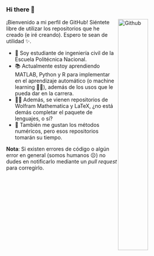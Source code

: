### Hi there 👋

<img width="40%" align="right" alt="Github" src="https://user-images.githubusercontent.com/48678280/88862734-4903af80-d201-11ea-968b-9c939d88a37c.gif" />

¡Bienvenido a mi perfil de GitHub!
Siéntete libre de utilizar los repositorios que he creado (e iré creando). Espero te sean de utilidad ✨.

- 🦉 Soy estudiante de ingeniería civil de la Escuela Politécnica Nacional.
- 📚 Actualmente estoy aprendiendo MATLAB, Python y R para implementar en el aprendizaje automático (o machine learning 💁‍♂️), además de los usos que le pueda dar en la carrera.
- 👨‍💻 Además, se vienen repositorios de Wolfram Mathematica y LaTeX, ¿no está demás completar el paquete de lenguajes, o sí?
- 🔢 También me gustan los métodos numéricos, pero esos repositorios tomarán su tiempo.

**Nota**: Si existen errores de código o algún error en general (somos humanos ☹) no dudes en notificarlo  mediante un _pull request_ para corregirlo.
